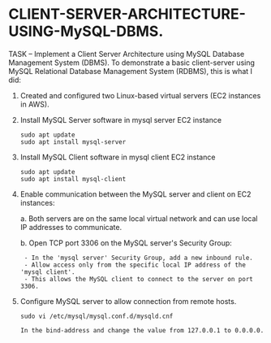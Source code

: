 # CLIENT-SERVER-ARCHITECTURE-USING-MySQL-DBMS.

TASK – Implement a Client Server Architecture using MySQL Database Management System (DBMS).
To demonstrate a basic client-server using MySQL Relational Database Management System (RDBMS), this is what I did:

1. Created and configured two Linux-based virtual servers (EC2 instances in AWS).


2. Install MySQL Server software in mysql server EC2 instance
    ```shell
    sudo apt update
    sudo apt install mysql-server
    
3. Install MySQL Client software in mysql client EC2 instance
    ```shell
    sudo apt update
    sudo apt install mysql-client
    
4. Enable communication between the MySQL server and client on EC2 instances:
    
    a. Both servers are on the same local virtual network and can use local IP addresses to communicate.

    b. Open TCP port 3306 on the MySQL server's Security Group:
    
        - In the 'mysql server' Security Group, add a new inbound rule.
        - Allow access only from the specific local IP address of the 'mysql client'.
        - This allows the MySQL client to connect to the server on port 3306.

5. Configure MySQL server to allow connection from remote hosts.
    ```shell
    sudo vi /etc/mysql/mysql.conf.d/mysqld.cnf
    
    In the bind-address and change the value from 127.0.0.1 to 0.0.0.0.
